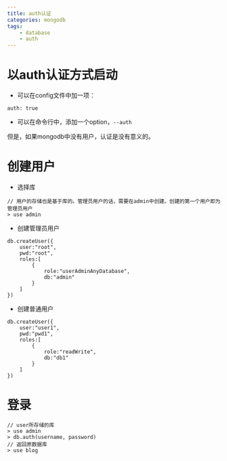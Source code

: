 ```yaml
---
title: auth认证
categories: mongodb
tags: 
    - database
    - auth
---
```


#  以auth认证方式启动
- 可以在config文件中加一项：
```
auth: true
```
- 可以在命令行中，添加一个option，`--auth`

但是，如果mongodb中没有用户，认证是没有意义的。
#  创建用户
- 选择库
```
// 用户的存储也是基于库的。管理员用户的话，需要在admin中创建。创建的第一个用户即为管理员用户
> use admin
```
- 创建管理员用户
```
db.createUser({
    user:"root", 
    pwd:"root", 
    roles:[
     	{
            role:"userAdminAnyDatabase", 
            db:"admin"
        }
    ]
})
```
- 创建普通用户
```
db.createUser({
    user:"user1", 
    pwd:"pwd1", 
    roles:[
     	{
            role:"readWrite", 
            db:"db1"
        }
    ]
})
```

#  登录
```
// user所存储的库
> use admin
> db.auth(username, password)
// 返回原数据库
> use blog
```
